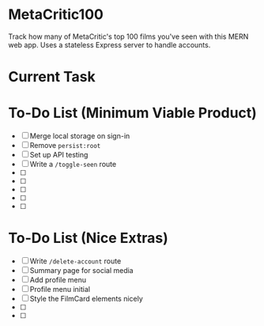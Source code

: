 # MetaCritic100

Track how many of MetaCritic's top 100 films you've seen with this MERN web app. Uses a stateless Express server to handle accounts.

# Current Task

# To-Do List (Minimum Viable Product)

-  [ ] Merge local storage on sign-in
-  [ ] Remove `persist:root`
-  [ ] Set up API testing
-  [ ] Write a `/toggle-seen` route
-  [ ]
-  [ ]
-  [ ]
-  [ ]
-  [ ]

# To-Do List (Nice Extras)

-  [ ] Write `/delete-account` route
-  [ ] Summary page for social media
-  [ ] Add profile menu
-  [ ] Profile menu initial
-  [ ] Style the FilmCard elements nicely
-  [ ]
-  [ ]
